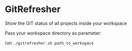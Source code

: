 GitRefresher
============

Show the GIT status of all projects inside your workspace

Pass your workspace directory as parameter:

run `./gitrefresher.sh path_to_workspace`

